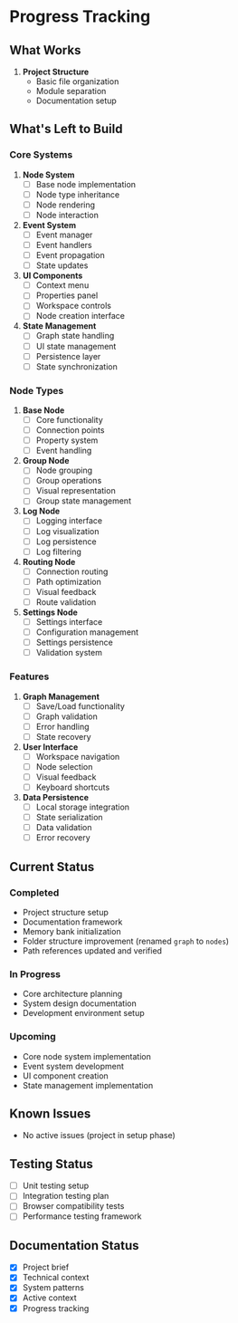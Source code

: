 # Progress Tracking

## What Works
1. **Project Structure**
   - Basic file organization
   - Module separation
   - Documentation setup

## What's Left to Build

### Core Systems
1. **Node System**
   - [ ] Base node implementation
   - [ ] Node type inheritance
   - [ ] Node rendering
   - [ ] Node interaction

2. **Event System**
   - [ ] Event manager
   - [ ] Event handlers
   - [ ] Event propagation
   - [ ] State updates

3. **UI Components**
   - [ ] Context menu
   - [ ] Properties panel
   - [ ] Workspace controls
   - [ ] Node creation interface

4. **State Management**
   - [ ] Graph state handling
   - [ ] UI state management
   - [ ] Persistence layer
   - [ ] State synchronization

### Node Types
1. **Base Node**
   - [ ] Core functionality
   - [ ] Connection points
   - [ ] Property system
   - [ ] Event handling

2. **Group Node**
   - [ ] Node grouping
   - [ ] Group operations
   - [ ] Visual representation
   - [ ] Group state management

3. **Log Node**
   - [ ] Logging interface
   - [ ] Log visualization
   - [ ] Log persistence
   - [ ] Log filtering

4. **Routing Node**
   - [ ] Connection routing
   - [ ] Path optimization
   - [ ] Visual feedback
   - [ ] Route validation

5. **Settings Node**
   - [ ] Settings interface
   - [ ] Configuration management
   - [ ] Settings persistence
   - [ ] Validation system

### Features
1. **Graph Management**
   - [ ] Save/Load functionality
   - [ ] Graph validation
   - [ ] Error handling
   - [ ] State recovery

2. **User Interface**
   - [ ] Workspace navigation
   - [ ] Node selection
   - [ ] Visual feedback
   - [ ] Keyboard shortcuts

3. **Data Persistence**
   - [ ] Local storage integration
   - [ ] State serialization
   - [ ] Data validation
   - [ ] Error recovery

## Current Status

### Completed
- Project structure setup
- Documentation framework
- Memory bank initialization
- Folder structure improvement (renamed `graph` to `nodes`)
- Path references updated and verified

### In Progress
- Core architecture planning
- System design documentation
- Development environment setup

### Upcoming
- Core node system implementation
- Event system development
- UI component creation
- State management implementation

## Known Issues
- No active issues (project in setup phase)

## Testing Status
- [ ] Unit testing setup
- [ ] Integration testing plan
- [ ] Browser compatibility tests
- [ ] Performance testing framework

## Documentation Status
- [x] Project brief
- [x] Technical context
- [x] System patterns
- [x] Active context
- [x] Progress tracking 